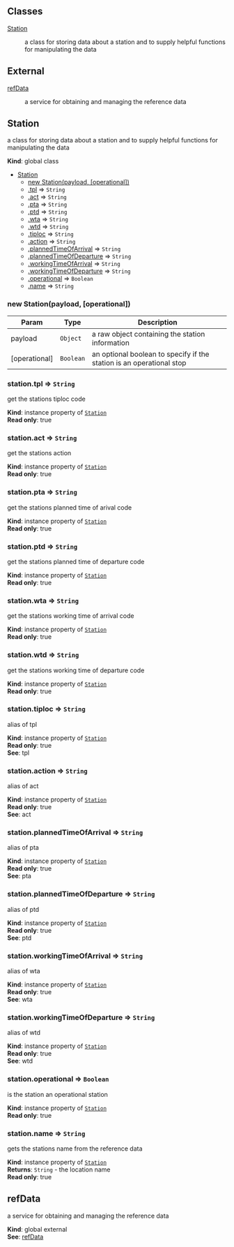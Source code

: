 ## Classes

<dl>
<dt><a href="#Station">Station</a></dt>
<dd><p>a class for storing data about a station and to supply helpful functions for manipulating the data</p>
</dd>
</dl>

## External

<dl>
<dt><a href="#external_refData">refData</a></dt>
<dd><p>a service for obtaining and managing the reference data</p>
</dd>
</dl>

<a name="Station"></a>

## Station
a class for storing data about a station and to supply helpful functions for manipulating the data

**Kind**: global class  

* [Station](#Station)
    * [new Station(payload, [operational])](#new_Station_new)
    * [.tpl](#Station+tpl) ⇒ <code>String</code>
    * [.act](#Station+act) ⇒ <code>String</code>
    * [.pta](#Station+pta) ⇒ <code>String</code>
    * [.ptd](#Station+ptd) ⇒ <code>String</code>
    * [.wta](#Station+wta) ⇒ <code>String</code>
    * [.wtd](#Station+wtd) ⇒ <code>String</code>
    * [.tiploc](#Station+tiploc) ⇒ <code>String</code>
    * [.action](#Station+action) ⇒ <code>String</code>
    * [.plannedTimeOfArrival](#Station+plannedTimeOfArrival) ⇒ <code>String</code>
    * [.plannedTimeOfDeparture](#Station+plannedTimeOfDeparture) ⇒ <code>String</code>
    * [.workingTimeOfArrival](#Station+workingTimeOfArrival) ⇒ <code>String</code>
    * [.workingTimeOfDeparture](#Station+workingTimeOfDeparture) ⇒ <code>String</code>
    * [.operational](#Station+operational) ⇒ <code>Boolean</code>
    * [.name](#Station+name) ⇒ <code>String</code>

<a name="new_Station_new"></a>

### new Station(payload, [operational])

| Param | Type | Description |
| --- | --- | --- |
| payload | <code>Object</code> | a raw object containing the station information |
| [operational] | <code>Boolean</code> | an optional boolean to specify if the station is an operational stop |

<a name="Station+tpl"></a>

### station.tpl ⇒ <code>String</code>
get the stations tiploc code

**Kind**: instance property of <code>[Station](#Station)</code>  
**Read only**: true  
<a name="Station+act"></a>

### station.act ⇒ <code>String</code>
get the stations action

**Kind**: instance property of <code>[Station](#Station)</code>  
**Read only**: true  
<a name="Station+pta"></a>

### station.pta ⇒ <code>String</code>
get the stations planned time of arival code

**Kind**: instance property of <code>[Station](#Station)</code>  
**Read only**: true  
<a name="Station+ptd"></a>

### station.ptd ⇒ <code>String</code>
get the stations planned time of departure code

**Kind**: instance property of <code>[Station](#Station)</code>  
**Read only**: true  
<a name="Station+wta"></a>

### station.wta ⇒ <code>String</code>
get the stations working time of arrival code

**Kind**: instance property of <code>[Station](#Station)</code>  
**Read only**: true  
<a name="Station+wtd"></a>

### station.wtd ⇒ <code>String</code>
get the stations working time of departure code

**Kind**: instance property of <code>[Station](#Station)</code>  
**Read only**: true  
<a name="Station+tiploc"></a>

### station.tiploc ⇒ <code>String</code>
alias of tpl

**Kind**: instance property of <code>[Station](#Station)</code>  
**Read only**: true  
**See**: tpl  
<a name="Station+action"></a>

### station.action ⇒ <code>String</code>
alias of act

**Kind**: instance property of <code>[Station](#Station)</code>  
**Read only**: true  
**See**: act  
<a name="Station+plannedTimeOfArrival"></a>

### station.plannedTimeOfArrival ⇒ <code>String</code>
alias of pta

**Kind**: instance property of <code>[Station](#Station)</code>  
**Read only**: true  
**See**: pta  
<a name="Station+plannedTimeOfDeparture"></a>

### station.plannedTimeOfDeparture ⇒ <code>String</code>
alias of ptd

**Kind**: instance property of <code>[Station](#Station)</code>  
**Read only**: true  
**See**: ptd  
<a name="Station+workingTimeOfArrival"></a>

### station.workingTimeOfArrival ⇒ <code>String</code>
alias of wta

**Kind**: instance property of <code>[Station](#Station)</code>  
**Read only**: true  
**See**: wta  
<a name="Station+workingTimeOfDeparture"></a>

### station.workingTimeOfDeparture ⇒ <code>String</code>
alias of wtd

**Kind**: instance property of <code>[Station](#Station)</code>  
**Read only**: true  
**See**: wtd  
<a name="Station+operational"></a>

### station.operational ⇒ <code>Boolean</code>
is the station an operational station

**Kind**: instance property of <code>[Station](#Station)</code>  
**Read only**: true  
<a name="Station+name"></a>

### station.name ⇒ <code>String</code>
gets the stations name from the reference data

**Kind**: instance property of <code>[Station](#Station)</code>  
**Returns**: <code>String</code> - the location name  
**Read only**: true  
<a name="external_refData"></a>

## refData
a service for obtaining and managing the reference data

**Kind**: global external  
**See**: [refData](../refData.md)  

